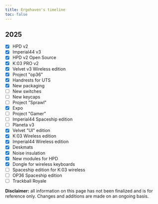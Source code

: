 ```yaml
---
title: Ergohaven's timeline
toc: false
---
```


## 2025

- [x] HPD v2                                           
- [x] Imperial44 v3                                    
- [x] HPD v2 Open Source                                        
- [x] K:03 PRO v2                                               
- [x] Velvet v3 Wireless edition                                
- [x] Project "op36"                                            
- [x] Handrests for UTS                                         
- [x] New packaging                                            
- [ ] New switches                                              
- [ ] New keycaps                                               
- [ ] Project "Sprawl"                                          
- [x] Expo                                                               
- [ ] Project "Gamer"                                                     
- [ ] Imperial44 Spaceship edition                                                             
- [ ] Planeta v3                                                                               
- [x] Velvet "UI" edition                                                                      
- [x] K:03 Wireless edition                                                                    
- [x] Imperial44 Wireless edition                                                              
- [x] Deskmats                                                                              
- [x] Noise insulation                                                                      
- [x] New modules for HPD                                                                     
- [x] Dongle for wireless keyboards
- [ ] Spaceship edition for K:03 wireless
- [ ] OP36 Spaceship edition
- [ ] Trackball Royale

**Disclaimer:** all information on this page has not been finalized and is for reference only. Changes and additions are made on an ongoing basis.  
